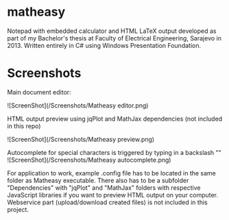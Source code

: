 # matheasy
Notepad with embedded calculator and HTML LaTeX output developed as part of my Bachelor's thesis at Faculty of Electrical Engineering, Sarajevo in 2013. Written entirely in C# using Windows Presentation Foundation.

# Screenshots
Main document editor:  

![ScreenShot](/Screenshots/Matheasy editor.png)  

HTML output preview using jqPlot and MathJax dependencies (not included in this repo)  

![ScreenShot](/Screenshots/Matheasy preview.png)

Autocomplete for special characters is triggered by typing in a backslash "\"
![ScreenShot](/Screenshots/Matheasy autocomplete.png)

For application to work, example .config file has to be located in the same folder as Matheasy executable. There also has to be a subfolder "Dependencies" with "jqPlot" and "MathJax" folders with respective JavaScript libraries if you want to preview HTML output on your computer. Webservice part (upload/download created files) is not included in this project.
